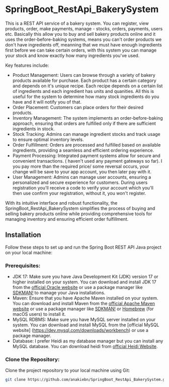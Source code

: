 # SpringBoot_RestApi_BakerySystem

This is a REST API service of a bakery system. You can register, view products, order, make payments, manage - stocks, orders, payments, users etc.
Basically this allow you to buy and sell bakery products online and it uses the order-before-baking systems, means you can't order products we don't have ingredients off,
meanning that we must have enough ingredients first before we can take certain orders, with this system you can manage your stock and know exactly how many ingredients you've used.

Key features include:

- Product Management: Users can browse through a variety of bakery products available for purchase. Each product has a certain category and depends on it's unique recipe. Each recipe depends on a certain list
  of ingredients and each ingredient has units and quanities. All this is useful for the system to determine how many stock ingredients do you have and it will notify you of that.
- Order Placement: Customers can place orders for their desired products.
- Inventory Management: The system implements an order-before-baking approach, ensuring that orders are fulfilled only if there are sufficient ingredients in stock.
- Stock Tracking: Admins can manage ingredient stocks and track usage to ensure optimal inventory levels.
- Order Fulfillment: Orders are processed and fulfilled based on available ingredients, providing a seamless and efficient ordering experience.
- Payment Processing: Integrated payment systems allow for secure and convenient transactions. ( haven't used any payment gateways so far). I you pay more than the required price/ some reversal occurs, your 
  change will be save to your app account, you then later pay with it. 
- User Management: Admins can manage user accounts, ensuring a personalized and secure experience for customers. During users registration you'll receive a code to verify your account which you'll then use
  confirm your registration, without it, you won't register.
  

With its intuitive interface and robust functionality, the SpringBoot_RestApi_BakerySystem simplifies the process of buying and selling bakery products online while providing comprehensive tools for managing inventory and ensuring efficient order fulfillment.

## Installation

Follow these steps to set up and run the Spring Boot REST API Java project on your local machine:

### Prerequisites:

- JDK 17: Make sure you have Java Development Kit (JDK) version 17 or higher installed on your system. You can download and install JDK 17 from the [official Oracle website](https://www.oracle.com/java/technologies/javase-jdk17-downloads.html) or use a package manager like [SDKMAN!](https://sdkman.io/) to manage your Java installations.
- Maven: Ensure that you have Apache Maven installed on your system. You can download and install Maven from the [official Apache Maven website](https://maven.apache.org/download.cgi) or use a package manager like [SDKMAN!](https://sdkman.io/) or [Homebrew](https://brew.sh/) (for macOS users) to install it.
- MySQL RDBMS: Make sure you have MySQL server installed on your system. You can download and install MySQL from the [official MySQL website] (https://dev.mysql.com/downloads/workbench) or use a package manager.
- Database:  I prefer Heidi as my database manager but you can install any MySQL database. You can download heidi from [official Heidi Website](https://www.heidisql.com/download.php).

### Clone the Repository:

Clone the project repository to your local machine using Git:

```bash
git clone https://github.com/anakiebn/SpringBoot_RestApi_BakerySystem.git
```



